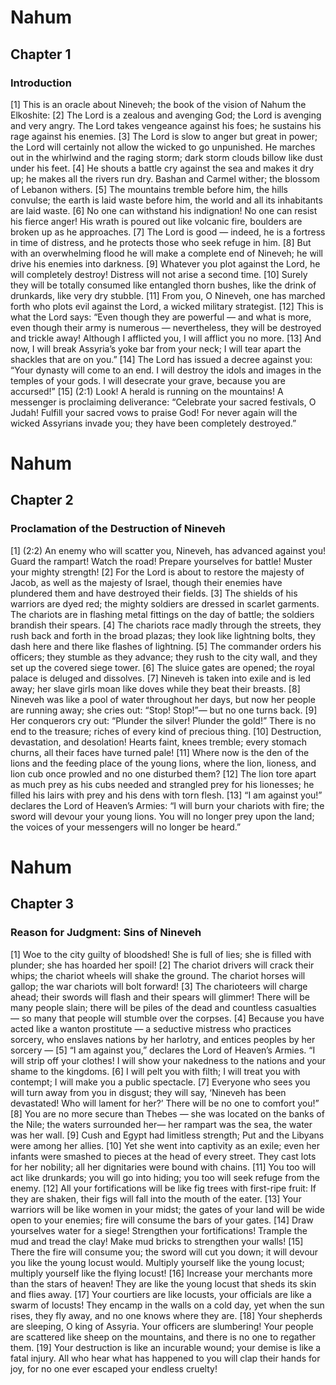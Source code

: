 # Nahum

## Chapter 1 <!-- scripture:1 -->

### Introduction

[1] This is an oracle about Nineveh; the book of the vision of Nahum the Elkoshite:
[2] The Lord is a zealous and avenging God;
the Lord is avenging and very angry.
The Lord takes vengeance against his foes;
he sustains his rage against his enemies.
[3] The Lord is slow to anger but great in power;
the Lord will certainly not allow the wicked to go unpunished.
He marches out in the whirlwind and the raging storm;
dark storm clouds billow like dust under his feet.
[4] He shouts a battle cry against the sea and makes it dry up;
he makes all the rivers run dry.
Bashan and Carmel wither;
the blossom of Lebanon withers.
[5] The mountains tremble before him,
the hills convulse;
the earth is laid waste before him,
the world and all its inhabitants are laid waste.
[6] No one can withstand his indignation!
No one can resist his fierce anger!
His wrath is poured out like volcanic fire,
boulders are broken up as he approaches.
[7] The Lord is good —
indeed, he is a fortress in time of distress,
and he protects those who seek refuge in him.
[8] But with an overwhelming flood
he will make a complete end of Nineveh;
he will drive his enemies into darkness.
[9] Whatever you plot against the Lord, he will completely destroy!
Distress will not arise a second time.
[10] Surely they will be totally consumed
like entangled thorn bushes,
like the drink of drunkards,
like very dry stubble.
[11] From you, O Nineveh, one has marched forth who plots evil against the Lord,
a wicked military strategist.
[12] This is what the Lord says:
“Even though they are powerful —
and what is more, even though their army is numerous —
nevertheless, they will be destroyed and trickle away!
Although I afflicted you,
I will afflict you no more.
[13] And now, I will break Assyria’s yoke bar from your neck;
I will tear apart the shackles that are on you.”
[14] The Lord has issued a decree against you:
“Your dynasty will come to an end.
I will destroy the idols and images in the temples of your gods.
I will desecrate your grave, because you are accursed!”
[15] (2:1) Look! A herald is running on the mountains!
A messenger is proclaiming deliverance:
“Celebrate your sacred festivals, O Judah!
Fulfill your sacred vows to praise God!
For never again will the wicked Assyrians invade you;
they have been completely destroyed.”
# Nahum

## Chapter 2 <!-- scripture:2 -->

### Proclamation of the Destruction of Nineveh

[1] (2:2) An enemy who will scatter you, Nineveh, has advanced against you!
Guard the rampart!
Watch the road!
Prepare yourselves for battle!
Muster your mighty strength!
[2] For the Lord is about to restore the majesty of Jacob,
as well as the majesty of Israel,
though their enemies have plundered them
and have destroyed their fields.
[3] The shields of his warriors are dyed red;
the mighty soldiers are dressed in scarlet garments.
The chariots are in flashing metal fittings
on the day of battle;
the soldiers brandish their spears.
[4] The chariots race madly through the streets,
they rush back and forth in the broad plazas;
they look like lightning bolts,
they dash here and there like flashes of lightning.
[5] The commander orders his officers;
they stumble as they advance;
they rush to the city wall,
and they set up the covered siege tower.
[6] The sluice gates are opened;
the royal palace is deluged and dissolves.
[7] Nineveh is taken into exile and is led away;
her slave girls moan like doves while they beat their breasts.
[8] Nineveh was like a pool of water throughout her days,
but now her people are running away;
she cries out: “Stop! Stop!”—
but no one turns back.
[9] Her conquerors cry out:
“Plunder the silver! Plunder the gold!”
There is no end to the treasure;
riches of every kind of precious thing.
[10] Destruction, devastation, and desolation!
Hearts faint, knees tremble;
every stomach churns, all their faces have turned pale!
[11] Where now is the den of the lions
and the feeding place of the young lions,
where the lion, lioness, and lion cub once prowled
and no one disturbed them?
[12] The lion tore apart as much prey as his cubs needed
and strangled prey for his lionesses;
he filled his lairs with prey
and his dens with torn flesh.
[13] “I am against you!” declares the Lord of Heaven’s Armies:
“I will burn your chariots with fire;
the sword will devour your young lions.
You will no longer prey upon the land;
the voices of your messengers will no longer be heard.”
# Nahum

## Chapter 3 <!-- scripture:3 -->

### Reason for Judgment: Sins of Nineveh

[1] Woe to the city guilty of bloodshed!
She is full of lies;
she is filled with plunder;
she has hoarded her spoil!
[2] The chariot drivers will crack their whips;
the chariot wheels will shake the ground.
The chariot horses will gallop;
the war chariots will bolt forward!
[3] The charioteers will charge ahead;
their swords will flash
and their spears will glimmer!
There will be many people slain;
there will be piles of the dead
and countless casualties —
so many that people will stumble over the corpses.
[4] Because you have acted like a wanton prostitute —
a seductive mistress who practices sorcery,
who enslaves nations by her harlotry,
and entices peoples by her sorcery —
[5] “I am against you,” declares the Lord of Heaven’s Armies.
“I will strip off your clothes!
I will show your nakedness to the nations
and your shame to the kingdoms.
[6] I will pelt you with filth;
I will treat you with contempt;
I will make you a public spectacle.
[7] Everyone who sees you will turn away from you in disgust;
they will say, ‘Nineveh has been devastated!
Who will lament for her?’
There will be no one to comfort you!”
[8] You are no more secure than Thebes —
she was located on the banks of the Nile;
the waters surrounded her—
her rampart was the sea,
the water was her wall.
[9] Cush and Egypt had limitless strength;
Put and the Libyans were among her allies.
[10] Yet she went into captivity as an exile;
even her infants were smashed to pieces at the head of every street.
They cast lots for her nobility;
all her dignitaries were bound with chains.
[11] You too will act like drunkards;
you will go into hiding;
you too will seek refuge from the enemy.
[12] All your fortifications will be like fig trees with first-ripe fruit:
If they are shaken, their figs will fall into the mouth of the eater.
[13] Your warriors will be like women in your midst;
the gates of your land will be wide open to your enemies;
fire will consume the bars of your gates.
[14] Draw yourselves water for a siege!
Strengthen your fortifications!
Trample the mud and tread the clay!
Make mud bricks to strengthen your walls!
[15] There the fire will consume you;
the sword will cut you down;
it will devour you like the young locust would.
Multiply yourself like the young locust;
multiply yourself like the flying locust!
[16] Increase your merchants more than the stars of heaven!
They are like the young locust that sheds its skin and flies away.
[17] Your courtiers are like locusts,
your officials are like a swarm of locusts!
They encamp in the walls on a cold day,
yet when the sun rises, they fly away,
and no one knows where they are.
[18] Your shepherds are sleeping, O king of Assyria.
Your officers are slumbering!
Your people are scattered like sheep on the mountains,
and there is no one to regather them.
[19] Your destruction is like an incurable wound;
your demise is like a fatal injury.
All who hear what has happened to you will clap their hands for joy,
for no one ever escaped your endless cruelty!
